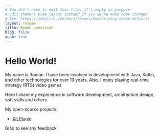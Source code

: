 ```yaml
---
# You don't need to edit this file, it's empty on purpose.
# Edit theme's home layout instead if you wanna make some changes
# See: https://jekyllrb.com/docs/themes/#overriding-theme-defaults
layout: resume
title: Roman Lomovtsev
blog: false
yuno: true
---
```


<h1 class="post-title">Hello World!</h1>

My name is Roman.
I have been involved in development with Java, Kotlin, and other technologies for over 10 years.
Also, I enjoy playing real-time strategy (RTS) video games.

Here I share my experience in software development, architecture design,
soft skills and others.

My open-source projects:
- [Xit Plugin](https://plugins.jetbrains.com/plugin/23646-xit-support)

Glad to see any feedback


